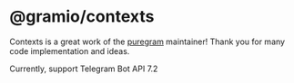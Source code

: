 # @gramio/contexts

Contexts is a great work of the [puregram](https://github.com/nitreojs/puregram) maintainer! Thank you for many code implementation and ideas.

Currently, support Telegram Bot API 7.2
